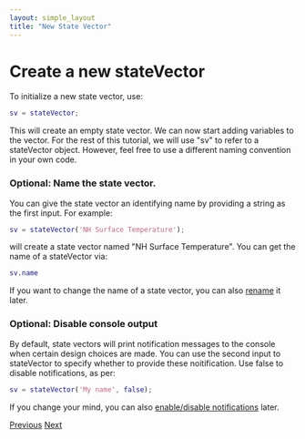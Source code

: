 ```yaml
---
layout: simple_layout
title: "New State Vector"
---
```


# Create a new stateVector

To initialize a new state vector, use:
```matlab
sv = stateVector;
```

This will create an empty state vector. We can now start adding variables to the vector. For the rest of this tutorial, we will use "sv" to refer to a stateVector object. However, feel free to use a different naming convention in your own code.

### Optional: Name the state vector.

You can give the state vector an identifying name by providing a string as the first input. For example:
```matlab
sv = stateVector('NH Surface Temperature');
```
will create a state vector named "NH Surface Temperature". You can get the name of a stateVector via:
```matlab
sv.name
```
If you want to change the name of a state vector, you can also [rename](rename) it later.

### Optional: Disable console output

By default, state vectors will print notification messages to the console when certain design choices are made. You can use the second input to stateVector to specify whether to provide these noitification. Use false to disable notifications, as per:
```matlab
sv = stateVector('My name', false);
```
If you change your mind, you can also [enable/disable notifications](console-output) later.

[Previous](dimension-indices)   [Next](add)
